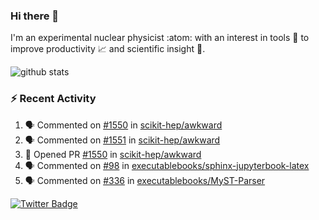 ### Hi there 👋 

I'm an experimental nuclear physicist :atom: with an interest in tools :wrench: to improve productivity :chart_with_upwards_trend: and scientific insight :telescope:.

![github stats](https://github-readme-stats.vercel.app/api?username=agoose77&show_icons=true&hide_rank=true&hide_title=true&bg_color=30,e76445,904e95&text_color=efe3ec&icon_color=efe3ec)
<!--
**agoose77/agoose77** is a ✨ _special_ ✨ repository because its `README.md` (this file) appears on your GitHub profile.

Here are some ideas to get you started:

- 🔭 I’m currently working on ...
- 🌱 I’m currently learning ...
- 👯 I’m looking to collaborate on ...
- 🤔 I’m looking for help with ...
- 💬 Ask me about ...
- 📫 How to reach me: ...
- 😄 Pronouns: ...
- ⚡ Fun fact: ...
-->

### :zap: Recent Activity
<!--START_SECTION:activity-->
1. 🗣 Commented on [#1550](https://github.com/scikit-hep/awkward/issues/1550) in [scikit-hep/awkward](https://github.com/scikit-hep/awkward)
2. 🗣 Commented on [#1551](https://github.com/scikit-hep/awkward/issues/1551) in [scikit-hep/awkward](https://github.com/scikit-hep/awkward)
3. 💪 Opened PR [#1550](https://github.com/scikit-hep/awkward/pull/1550) in [scikit-hep/awkward](https://github.com/scikit-hep/awkward)
4. 🗣 Commented on [#98](https://github.com/executablebooks/sphinx-jupyterbook-latex/issues/98) in [executablebooks/sphinx-jupyterbook-latex](https://github.com/executablebooks/sphinx-jupyterbook-latex)
5. 🗣 Commented on [#336](https://github.com/executablebooks/MyST-Parser/issues/336) in [executablebooks/MyST-Parser](https://github.com/executablebooks/MyST-Parser)
<!--END_SECTION:activity-->


[![Twitter Badge](https://img.shields.io/twitter/follow/agoose77?style=flat-square&logo=Twitter&logoColor=white&color=cornflowerblue)](https://twitter.com/agoose77)
